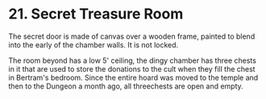 # 21. Secret Treasure Room

The secret door is made of canvas over a wooden frame, painted to blend into the
early of the chamber walls.  It is not locked.

The room beyond has a low 5' ceiling, the dingy chamber has three chests in
it that are used to store the donations to the cult when they fill the chest
in Bertram's bedroom.  Since the entire hoard was moved to the temple and then
to the Dungeon a month ago, all threechests are open and empty.
